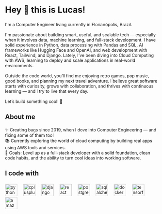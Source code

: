<h1 align="left">Hey 👋 this is Lucas!</h1>

###

<p align="left">I'm a Computer Engineer living currently in Florianópolis, Brazil.<br><br>I'm passionate about building smart, useful, and scalable tech — especially when it involves data, machine learning, and full-stack development. I have solid experience in Python, data processing with Pandas and SQL, AI frameworks like Hugging Face and OpenAI, and web development with React, Tailwind, and Django. Lately, I’ve been diving into Cloud Computing with AWS, learning to deploy and scale applications in real-world environments.<br><br>Outside the code world, you’ll find me enjoying retro games, pop music, good books, and planning my next travel adventure. I believe great software starts with curiosity, grows with collaboration, and thrives with continuous learning — and I try to live that every day.<br><br>Let’s build something cool! 🚀</p>

###

<h2 align="left">About me</h2>

###

<p align="left">✨ Creating bugs since 2019, when I dove into Computer Engineering — and fixing some of them too!  <br>📚 Currently exploring the world of cloud computing by building real apps using AWS tools and services.  <br>🎯 Goals: Level up as a full-stack developer with a solid foundation, clean code habits, and the ability to turn cool ideas into working software.</p>

###

<h2 align="left">I code with</h2>

###

<div align="left">
  <img src="https://cdn.jsdelivr.net/gh/devicons/devicon/icons/python/python-original.svg" height="40" alt="python logo"  />
  <img width="12" />
  <img src="https://cdn.jsdelivr.net/gh/devicons/devicon/icons/cplusplus/cplusplus-original.svg" height="40" alt="cplusplus logo"  />
  <img width="12" />
  <img src="https://cdn.jsdelivr.net/gh/devicons/devicon/icons/django/django-plain.svg" height="40" alt="django logo"  />
  <img width="12" />
  <img src="https://cdn.jsdelivr.net/gh/devicons/devicon/icons/react/react-original.svg" height="40" alt="react logo"  />
  <img width="12" />
  <img src="https://cdn.jsdelivr.net/gh/devicons/devicon/icons/postgresql/postgresql-original.svg" height="40" alt="postgresql logo"  />
  <img width="12" />
  <img src="https://cdn.jsdelivr.net/gh/devicons/devicon/icons/sqlalchemy/sqlalchemy-original.svg" height="40" alt="sqlalchemy logo"  />
  <img width="12" />
  <img src="https://cdn.jsdelivr.net/gh/devicons/devicon/icons/docker/docker-original.svg" height="40" alt="docker logo"  />
  <img width="12" />
  <img src="https://cdn.jsdelivr.net/gh/devicons/devicon/icons/tensorflow/tensorflow-original.svg" height="40" alt="tensorflow logo"  />
  <img width="12" />
  <img src="https://cdn.simpleicons.org/amazonwebservices/FF9900" height="40" alt="amazonwebservices logo"  />
</div>

###
